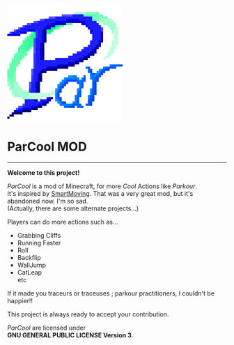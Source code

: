 ![ParCool_Logo](./src/main/resources/parcool_logo.png)

# ParCool MOD

---

**Welcome to this project!**

*ParCool* is a mod of Minecraft, for more *Cool* Actions like *Parkour*.  
It's inspired by [SmartMoving](https://www.curseforge.com/minecraft/mc-mods/smart-moving). That was a very great mod,
but it's abandoned now. I'm so sad.  
(Actually, there are some alternate projects...)

Players can do more actions such as...

+ Grabbing Cliffs
+ Running Faster
+ Roll
+ Backflip
+ WallJump
+ CatLeap  
  etc

If it made you traceurs or traceuses ; parkour practitioners, I couldn't be happier!!

This project is always ready to accept your contribution.

*ParCool* are licensed under  
**GNU GENERAL PUBLIC LICENSE Version 3**.
